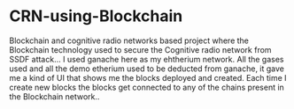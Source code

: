 # CRN-using-Blockchain
Blockchain and cognitive radio networks based project where the Blockchain technology used to secure the Cognitive radio network from SSDF attack...
I used ganache here as my ehtherium network.
All the gases used and all the demo etherium used to be deducted from ganache, it gave me a kind of UI that shows me the blocks deployed and created.
Each time I create new blocks the blocks get connected to any of the chains present in the Blockchain network..
